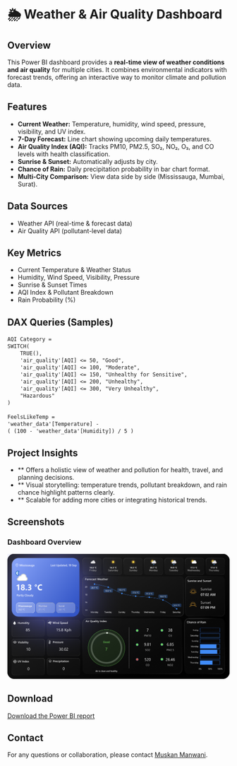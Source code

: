 # 🌦️ Weather & Air Quality Dashboard

## Overview
This Power BI dashboard provides a **real-time view of weather conditions and air quality** for multiple cities. It combines environmental indicators with forecast trends, offering an interactive way to monitor climate and pollution data.

## Features
- **Current Weather:** Temperature, humidity, wind speed, pressure, visibility, and UV index.
- **7-Day Forecast:** Line chart showing upcoming daily temperatures.
- **Air Quality Index (AQI):** Tracks PM10, PM2.5, SO₂, NO₂, O₃, and CO levels with health classification.
- **Sunrise & Sunset:** Automatically adjusts by city.
- **Chance of Rain:** Daily precipitation probability in bar chart format.
- **Multi-City Comparison:** View data side by side (Mississauga, Mumbai, Surat).

## Data Sources
- Weather API (real-time & forecast data)
- Air Quality API (pollutant-level data)

## Key Metrics
- Current Temperature & Weather Status
- Humidity, Wind Speed, Visibility, Pressure
- Sunrise & Sunset Times
- AQI Index & Pollutant Breakdown
- Rain Probability (%)

## DAX Queries (Samples)
```DAX
AQI Category = 
SWITCH(
    TRUE(),
    'air_quality'[AQI] <= 50, "Good",
    'air_quality'[AQI] <= 100, "Moderate",
    'air_quality'[AQI] <= 150, "Unhealthy for Sensitive",
    'air_quality'[AQI] <= 200, "Unhealthy",
    'air_quality'[AQI] <= 300, "Very Unhealthy",
    "Hazardous"
)

FeelsLikeTemp = 
'weather_data'[Temperature] - 
( (100 - 'weather_data'[Humidity]) / 5 )
```
## Project Insights
- ** Offers a holistic view of weather and pollution for health, travel, and planning decisions.
- ** Visual storytelling: temperature trends, pollutant breakdown, and rain chance highlight patterns clearly.
- ** Scalable for adding more cities or integrating historical trends.

## Screenshots
### Dashboard Overview
![Dashboard Overview](https://github.com/Muskan-guelph/Weather-Air-Quality-Dashboard/blob/main/Assets/Report/Dashboard.png?raw=true)

## Download
[Download the Power BI report](https://raw.githubusercontent.com/Muskan‐guelph/Weather-Air-Quality-Dashboard/main/Weather%20Dashboard.pbix)


## Contact
For any questions or collaboration, please contact 
[Muskan Manwani](mailto:mmanwani@uoguelph.ca).
